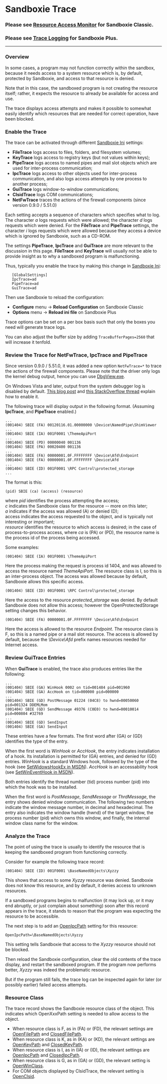 # Sandboxie Trace

### Please see [Resource Access Monitor](ResourceAccessMonitor.md) for Sandboxie Classic.

### Please see [Trace Logging](TraceLog.md) for Sandboxie Plus.

---

### Overview

In some cases, a program may not function correctly within the sandbox, because it needs access to a system resource which is, by default, protected by Sandboxie, and access to that resource is denied.

Note that in this case, the sandboxed program is not creating the resource itself; rather, it expects the resource to already be available for access and use.

The trace displays access attempts and makes it possible to somewhat easily identify which resources that are needed for correct operation, have been blocked.

### Enable the Trace

The trace can be activated through different [Sandboxie Ini](SandboxieIni.md) settings:

*   **FileTrace** logs access to files, folders, and filesystem volumes;
*   **KeyTrace** logs access to registry keys (but not values within keys);
*   **PipeTrace** logs access to named pipes and mail slot objects which are used for inter-process communication;
*   **IpcTrace** logs access to other objects used for inter-process communication, and also logs access attempts by one process to another process;
*   **GuiTrace** logs window-to-window communications;
*   **ClsidTrace** logs COM communications;
*   **NetFwTrace** traces the actions of the firewall components (since version 0.9.0 / 5.51.0)

Each setting accepts a sequence of characters which specifies what to log. The character _a_ logs requests which were allowed; the character _d_ logs requests which were denied. For the **FileTrace** and **PipeTrace** settings, the character _i_ logs requests which were allowed because they access a device which is ignored by Sandboxie, such as a CD-ROM.

The settings **PipeTrace**, **IpcTrace** and **GuiTrace** are more relevant to the discussion in this page. **FileTrace** and **KeyTrace** will usually not be able to provide insight as to why a sandboxed program is malfunctioning.

Thus, typically you enable the trace by making this change in [Sandboxie Ini](SandboxieIni.md):
```
   [GlobalSettings]
   IpcTrace=ad
   PipeTrace=ad
   GuiTrace=ad
```

Then use Sandboxie to reload the configuration:
* **Configure** menu -> **Reload Configuration** on Sandboxie Classic
* **Options** menu -> **Reload ini file** on Sandboxie Plus

Trace options can be set on a per box basis such that only the boxes you need will generate trace logs.

You can also adjust the buffer size by adding ```TraceBufferPages=2560``` that will increase it tenfold.

### Review the Trace for **NetFwTrace**, **IpcTrace** and **PipeTrace**

Since version 0.9.0 / 5.51.0, it was added a new option `NetFwTrace=*` to trace the actions of the firewall components. Please note that the driver only logs the kernel debug output, hence you can use [DbgView.exe](https://docs.microsoft.com/it-it/sysinternals/downloads/debugview).

On Windows Vista and later, output from the system debugger log is disabled by default. [This blog post](https://web.archive.org/web/20080731211018/http://blogs.msdn.com:80/doronh/archive/2006/11/14/where-did-my-debug-output-go-in-vista.aspx) and [this StackOverflow thread](https://stackoverflow.com/questions/65015739/outputdebugstring-not-showing-message-in-debugview-windows-10-x64) explain how to enable it.

The following trace will display output in the following format. (Assuming **IpcTrace**, and **PipeTrace** enabled.)
```
...  
(001404) SBIE (FA) 00120116.01.00000000 \Device\NamedPipe\ShimViewer  
...  
(001404) SBIE (IA) 001F0001 \ThemeApiPort  
...  
(001404) SBIE (PD) 00000040 001136  
(001404) SBIE (PA) 00020400 001136  
...  
(001404) SBIE (FA) 00000001.0F.FFFFFFFF \Device\Afd\Endpoint  
(001404) SBIE (FA) 00000001.0F.FFFFFFFF \Device\Afd  
...  
(001404) SBIE (ID) 001F0001 \RPC Control\protected_storage  
...  
```
The format is this:

```(pid) SBIE (ca) (access) (resource)```

where _pid_ identifies the process attempting the access;  
_c_ indicates the Sandboxie class for the resource -- more on this later;  
_a_ indicates if the access was allowed (A) or denied (D);  
access indicates the access requested to the object, and is typically not interesting or important;  
_resource_ identifies the resource to which access is desired; in the case of process-to-process access, where _ca_ is (PA) or (PD), the resource name is the process id of the process being accessed.

Some examples:

```(001404) SBIE (IA) 001F0001 \ThemeApiPort```

Here the process making the request is process id 1404, and was allowed to access the resource named _ThemeApiPort_. The resource class is I, so this is an inter-process object. The access was allowed because by default, Sandboxie allows this specific access.

```(001404) SBIE (ID) 001F0001 \RPC Control\protected_storage```

Here the access to the resource _protected_storage_ was denied. By default Sandboxie does not allow this access; however the OpenProtectedStorage setting changes this behavior.

```(001404) SBIE (FA) 00000001.0F.FFFFFFFF \Device\Afd\Endpoint```

Here the access is allowed to the resource _Endpoint_. The resource class is F, so this is a named pipe or a mail slot resource. The access is allowed by default, because the _\Device\Afd_ prefix names resources needed for Internet access.

### Review **GuiTrace** Entries

When **GuiTrace** is enabled, the trace also produces entries like the following:
```
...  
(001404) SBIE (GA) WinHook 0002 on tid=001484 pid=001960  
(001404) SBIE (GA) AccHook on tid=000000 pid=000000  
...  
(001404) SBIE (GD) PostMessage 01224 (04C8) to hwnd=00050060 pid=001324 DDEMLMom  
(001404) SBIE (GD) SendMessage 49376 (C0E0) to hwnd=00010014 pid=000804 #32769  
...  
(001404) SBIE (GD) SendInput  
(001404) SBIE (GA) SendInput  
```
These entries have a few formats. The first word after (GA) or (GD) identifies the type of the entry.

When the first word is _WinHook_ or _AccHook_, the entry indicates installation of a hook. Its installation is permitted for (GA) entries, and denied for (GD) entries. _WinHook_ is a standard Windows hook, followed by the type of the hook (see [SetWidowsHookEx in MSDN](https://www.google.com/search?hl=en&q=setwindowshookex+msdn)). _AccHook_ is an accessability hook (see [SetWinEventHook in MSDN](https://www.google.com/search?hl=en&q=setwineventhook+msdn)).

Both entries identify the thread number (tid) process number (pid) into which the hook was to be installed.

When the first word is _PostMessage_, _SendMessage_ or _ThrdMessage_, the entry shows denied window communication. The following two numbers indicate the window message number, in decimal and hexadecimal. The entry also indicates the window handle (hwnd) of the target window, the process number (pid) which owns this window, and finally, the internal window class name for the window.

### Analyze the Trace

The point of using the trace is usually to identify the resource that is keeping the sandboxed program from functioning correctly.

Consider for example the following trace record:

```(001404) SBIE (ID) 001F0001 \BaseNamedObjects\Xyzzy```

This shows that access to some _Xyzzy_ resource was denied. Sandboxie does not know this resource, and by default, it denies access to unknown resources.

If a sandboxed programs begins to malfunction (it may lock up, or it may end abruptly, or just complain about something) soon after this record appears in the trace, it stands to reason that the program was expecting the resource to be accessible.

The next step is to add an [OpenIpcPath](OpenIpcPath.md) setting for this resource:  

```OpenIpcPath=\BaseNamedObjects\Xyzzy```

This setting tells Sandboxie that access to the _Xyzzy_ resource should not be blocked.

Then reload the Sandboxie configuration, clear the old contents of the trace display, and restart the sandboxed program. If the program now performs better, _Xyzzy_ was indeed the problematic resource.

But if the program still fails, the trace log can be inspected again for later (or possibly earlier) failed access attempts.

### Resource Class

The trace record shows the Sandboxie resource class of the object. This indicates which OpenXxxPath setting is needed to allow access to the object.

*   When resource class is F, as in (FA) or (FD), the relevant settings are [OpenFilePath](OpenFilePath.md) and [ClosedFilePath](ClosedFilePath.md).
*   When resource class is K, as in (KA) or (KD), the relevant settings are [OpenKeyPath](OpenKeyPath.md) and [ClosedKeyPath](ClosedKeyPath.md).
*   When resource class is I, as in (IA) or (ID), the relevant settings are [OpenIpcPath](OpenIpcPath.md) and [ClosedIpcPath](ClosedIpcPath.md).
*   When resource class is G, as in (GA) or (GD), the relevant setting is [OpenWinClass](OpenWinClass.md).
*   For COM objects displayed by ClsidTrace, the relevant setting is [OpenClsid](OpenClsid.md).
